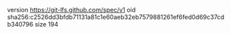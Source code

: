 version https://git-lfs.github.com/spec/v1
oid sha256:c2526dd3bfdb71131a81c1e60aeb32eb7579881261ef6fed0d69c37cdb340796
size 194
